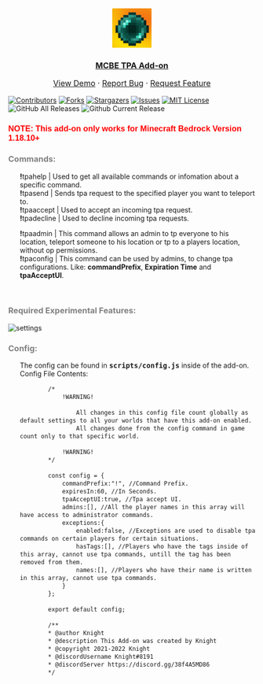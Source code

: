﻿<!--
This README.md template was NOT orginally created by me(ReallyFatYoshi)! This is a fork of:
https://github.com/othneildrew/Best-README-Template
-->

<!-- PROJECT LOGO -->
<br />
<p align="center">
  <a href="https://github.com/ReallyFatYoshi/MCBE-TPA-Addon">
    <img src="pack_icon.png" alt="Logo" width="80" height="80">
  </a>
  <h3 align="center"><u>MCBE TPA Add-on</u></h3>

  <p align="center" style="font-size:16px;">
    <a href="https://github.com/ReallyFatYoshi/MCBE-TPA-Addon">View Demo</a>
    ·
    <a href="https://github.com/ReallyFatYoshi/MCBE-TPA-Addon/issues">Report Bug</a>
    ·
    <a href="https://github.com/ReallyFatYoshi/MCBE-TPA-Addon/issues">Request Feature</a>
  </p>
</p>

[![Contributors][contributors-shield]][contributors-url]
[![Forks][forks-shield]][forks-url]
[![Stargazers][stars-shield]][stars-url]
[![Issues][issues-shield]][issues-url]
[![MIT License][license-shield]][license-url]
![GitHub All Releases](https://img.shields.io/github/downloads/ReallyFatYoshi/MCBE-TPA-Addon/total?style=for-the-badge&logo=appveyor) 
![Github Current Release](https://img.shields.io/github/v/release/ReallyFatYoshi/MCBE-TPA-ADDON?display_name=tag&style=for-the-badge&logo=appveyor)

<link rel="preconnect" href="https://fonts.googleapis.com">
<link rel="preconnect" href="https://fonts.gstatic.com" crossorigin>
<link href="https://fonts.googleapis.com/css2?family=Anton&family=Shippori+Antique&display=swap" rel="stylesheet">

<h3 style="color:red;font-family: 'Anton', sans-serif; font-family: 'Shippori Antique', sans-serif;"><strong>NOTE: </strong>This add-on only works for Minecraft Bedrock Version 1.18.10+</h3>
<h3 style="font-weight:bold;color:gray;">Commands:</h3>
<ul style="list-style-type:none;">
    <li>
        <strong>!</strong>tpahelp | Used to get all available commands or infomation about a specific command.
    </li>
    <li>
        <strong>!</strong>tpasend | Sends tpa request to the specified player you want to teleport to.
    </li>
    <li>
        <strong>!</strong>tpaaccept | Used to accept an incoming tpa request.
    </li>
    <li>
        <strong>!</strong>tpadecline | Used to decline incoming tpa requests.
    </li>
</ul>
<ul style="list-style-type:none;">
    <li>
        <strong>!</strong>tpaadmin | This command allows an admin to tp everyone to his location, teleport someone to his location or tp to a players location, without op permissions.
    </li>
    <li>
        <strong>!</strong>tpaconfig | This command can be used by admins, to change tpa configurations. Like: <strong>commandPrefix</strong>, <strong>Expiration Time</strong> and <strong>tpaAcceptUI</strong>.
    </li>
</ul>
<br />

<h3 style="font-weight:bold;color:gray;">Required Experimental Features:</h3>

![settings]

[settings]:https://cdn.discordapp.com/attachments/817055784273575966/930944353310998590/unknown.png


<h3 style="font-weight:bold;color:gray;">Config:</h3>
<ul style="list-style-type:none;">
    <li>
        The config can be found in <kbd><strong>scripts/config.js</strong></kbd> inside of the add-on.
        <alt>Config File Contents:</alt>

            /* 
                !WARNING!

                    All changes in this config file count globally as default settings to all your worlds that have this add-on enabled. 
                    All changes done from the config command in game count only to that specific world.
                
                !WARNING!
            */

            const config = {
                commandPrefix:"!", //Command Prefix.
                expiresIn:60, //In Seconds. 
                tpaAcceptUI:true, //Tpa accept UI.
                admins:[], //All the player names in this array will have access to administrator commands.
                exceptions:{
                    enabled:false, //Exceptions are used to disable tpa commands on certain players for certain situations. 
                    hasTags:[], //Players who have the tags inside of this array, cannot use tpa commands, untill the tag has been removed from them.
                    names:[], //Players who have their name is written in this array, cannot use tpa commands.
                }
            };
  
            export default config;

            /**
            * @author Knight
            * @description This Add-on was created by Knight
            * @copyright 2021-2022 Knight
            * @discordUsername Knight#8191
            * @discordServer https://discord.gg/38f4A5MD86
            */

</ul>

<!--Icons-->
[contributors-shield]: https://img.shields.io/github/contributors/ReallyFatYoshi/MCBE-TPA-Addon.svg?style=for-the-badge
[contributors-url]: https://github.com/ReallyFatYoshi/MCBE-TPA-Addon/graphs/contributors
[forks-shield]: https://img.shields.io/github/forks/ReallyFatYoshi/MCBE-TPA-Addon.svg?style=for-the-badge
[forks-url]: https://github.com/ReallyFatYoshi/MCBE-TPA-Addon/network/members
[stars-shield]: https://img.shields.io/github/stars/ReallyFatYoshi/MCBE-TPA-Addon.svg?style=for-the-badge
[stars-url]: https://github.com/ReallyFatYoshi/MCBE-TPA-Addon/stargazers
[issues-shield]: https://img.shields.io/github/issues/ReallyFatYoshi/MCBE-TPA-Addon.svg?style=for-the-badge
[issues-url]: https://github.com/ReallyFatYoshi/MCBE-TPA-Addon/issues
[license-shield]: https://img.shields.io/github/license/ReallyFatYoshi/MCBE-TPA-Addon.svg?style=for-the-badge
[license-url]: https://github.com/ReallyFatYoshi/MCBE-TPA-Addon/blob/main/LICENSE
